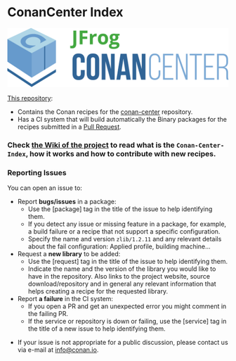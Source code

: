
# ConanCenter Index

![JFrogConanCenter](assets/JFrogConanCenter.png)

[This repository](https://github.com/conan-io/conan-center-index):

  - Contains the Conan recipes for the [conan-center](https://bintray.com/conan/conan-center) repository.
  - Has a CI system that will build automatically the Binary packages for the recipes submitted in a [Pull Request](https://github.com/conan-io/conan-center-index/pulls).


### Check [the Wiki of the project](https://github.com/conan-io/conan-center-index/wiki) to read what is the `Conan-Center-Index`, how it works and how to contribute with new recipes. 


### Reporting Issues

You can open an issue to:

- Report **bugs/issues** in a package: 
    - Use the [package] tag in the title of the issue to help identifying them. 
    - If you detect any issue or missing feature in a package, for example, a build failure or a recipe that not support a         specific configuration.
    - Specify the name and version `zlib/1.2.11` and any relevant details about the fail configuration: Applied profile,           building machine...
- Request a **new library** to be added:
    - Use the [request] tag in the title of the issue to help identifying them. 
    - Indicate the name and the version of the library you would like to have in the repository. Also links to the project         website, source download/repository and in general any relevant information that helps creating a recipe for the             requested library.
- Report **a failure** in the CI system:
    - If you open a PR and get an unexpected error you might comment in the failing PR.
    - If the service or repository is down or failing, use the [service] tag in the title of a new issue to help identifying them.

* If your issue is not appropriate for a public discussion, please contact us via e-mail at info@conan.io.

